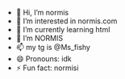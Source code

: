 - 👋 Hi, I’m normis
- 👀 I’m interested in normis.com 
- 🌱 I’m currently learning html
- 💞️ I’m NORMIS
- 📫 my tg is @Ms_fishy
- 😄 Pronouns: idk
- ⚡ Fun fact: normisi

<!---
Mrsalo11/Mrsalo11 is a ✨ special ✨ repository because its `README.md` (this file) appears on your GitHub profile.
You can click the Preview link to take a look at your changes.
--->
